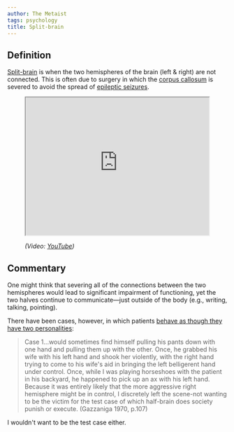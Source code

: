 ```yaml
---
author: The Metaist
tags: psychology
title: Split-brain
---
```


## Definition

<div class="entry-summary" markdown="1">

[Split-brain](http://en.wikipedia.org/wiki/Split_brain) is when the two
hemispheres of the brain (left & right) are not connected. This is often due to
surgery in which the [corpus callosum](http://en.wikipedia.org/wiki/Corpus_callosum)
is severed to avoid the spread of [epileptic seizures](http://en.wikipedia.org/wiki/Epileptic_seizures).

</div>

<figure markdown="1">

<iframe width="420" height="315" src="http://www.youtube.com/embed/lfGwsAdS9Dc?rel=0" allowfullscreen></iframe>
<figcaption>
  <address markdown="1">

(Video: [YouTube](http://www.youtube.com/watch?v=lfGwsAdS9Dc))</address>

</figcaption>
</figure><!--more-->

## Commentary

One might think that severing all of the connections between the two hemispheres
would lead to significant impairment of functioning, yet the two halves continue
to communicate&mdash;just outside of the body (e.g., writing, talking,
pointing).

There have been cases, however, in which patients
[behave as though they have two personalities](http://www.psywww.com/intropsych/ch02_human_nervous_system/split-brain_operation.html):

> Case 1...would sometimes find himself pulling his pants down with one hand and
> pulling them up with the other. Once, he grabbed his wife with his left hand
> and shook her violently, with the right hand trying to come to his wife's aid
> in bringing the left belligerent hand under control. Once, while I was playing
> horseshoes with the patient in his backyard, he happened to pick up an ax with
> his left hand. Because it was entirely likely that the more aggressive right
> hemisphere might be in control, I discretely left the scene-not wanting to be
> the victim for the test case of which half-brain does society punish or
> execute. (Gazzaniga 1970, p.107)

I wouldn't want to be the test case either.
